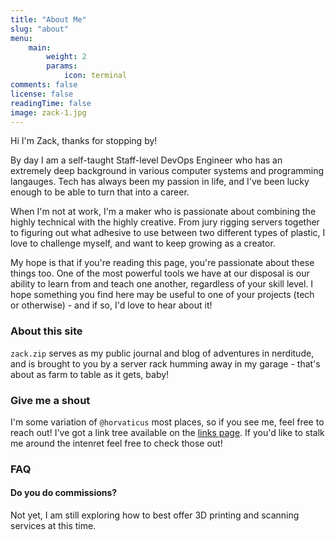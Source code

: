 ```yaml
---
title: "About Me"
slug: "about"
menu:
    main:
        weight: 2
        params: 
            icon: terminal
comments: false
license: false
readingTime: false
image: zack-1.jpg
---
```

Hi I'm Zack, thanks for stopping by!

By day I am a self-taught Staff-level DevOps Engineer who has an extremely deep background in various computer systems and programming langauges. Tech has always been my passion in life, and I've been lucky enough to be able to turn that into a career.

When I'm not at work, I'm a maker who is passionate about combining the highly technical with the highly creative. From jury rigging servers together to figuring out what adhesive to use between two different types of plastic, I love to challenge myself, and want to keep growing as a creator.

My hope is that if you're reading this page, you're passionate about these things too. One of the most powerful tools we have at our disposal is our ability to learn from and teach one another, regardless of your skill level. I hope something you find here may be useful to one of your projects (tech or otherwise) - and if so, I'd love to hear about it!

### About this site
`zack.zip` serves as my public journal and blog of adventures in nerditude, and is brought to you by a server rack humming away in my garage - that's about as farm to table as it gets, baby!

### Give me a shout
I'm some variation of `@horvaticus` most places, so if you see me, feel free to reach out! I've got a link tree available on the [links page](https://zack.zip/links/). If you'd like to stalk me around the intenret feel free to check those out!

### FAQ
#### Do you do commissions?
Not yet, I am still exploring how to best offer 3D printing and scanning services at this time.